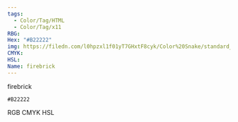 ```yaml
---
tags:
  - Color/Tag/HTML
  - Color/Tag/x11
RBG: 
Hex: "#B22222"
img: https://filedn.com/l0hpzxl1f01yT7GHxtF8cyk/Color%20Snake/standard_csv_to_svg//#B22222.svg
CMYK: 
HSL: 
Name: firebrick
---
```

firebrick
```palette
#B22222
```
RGB
CMYK
HSL